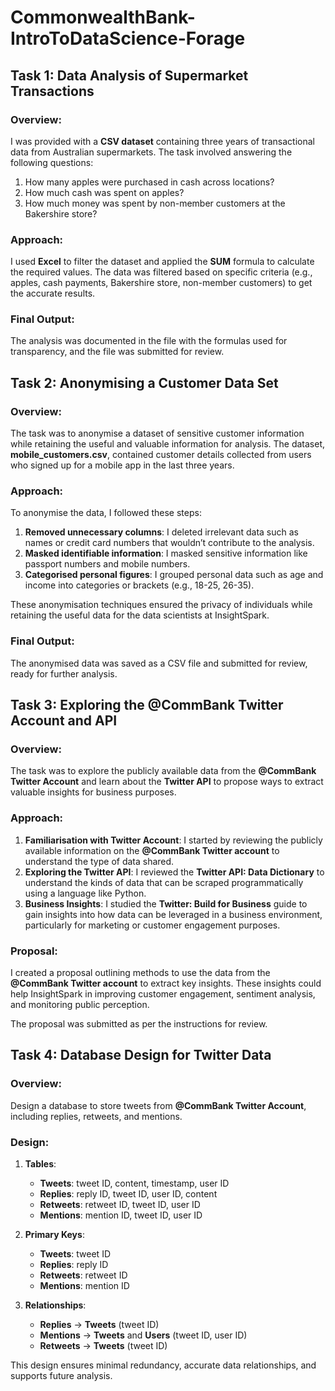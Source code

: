 # CommonwealthBank-IntroToDataScience-Forage

## Task 1: Data Analysis of Supermarket Transactions

### Overview:
I was provided with a **CSV dataset** containing three years of transactional data from Australian supermarkets. The task involved answering the following questions:

1. How many apples were purchased in cash across locations?
2. How much cash was spent on apples?
3. How much money was spent by non-member customers at the Bakershire store?

### Approach:
I used **Excel** to filter the dataset and applied the **SUM** formula to calculate the required values. The data was filtered based on specific criteria (e.g., apples, cash payments, Bakershire store, non-member customers) to get the accurate results.

### Final Output:
The analysis was documented in the file with the formulas used for transparency, and the file was submitted for review.

## Task 2: Anonymising a Customer Data Set

### Overview:
The task was to anonymise a dataset of sensitive customer information while retaining the useful and valuable information for analysis. The dataset, **mobile_customers.csv**, contained customer details collected from users who signed up for a mobile app in the last three years.

### Approach:
To anonymise the data, I followed these steps:

1. **Removed unnecessary columns**: I deleted irrelevant data such as names or credit card numbers that wouldn’t contribute to the analysis.
2. **Masked identifiable information**: I masked sensitive information like passport numbers and mobile numbers.
3. **Categorised personal figures**: I grouped personal data such as age and income into categories or brackets (e.g., 18-25, 26-35).

These anonymisation techniques ensured the privacy of individuals while retaining the useful data for the data scientists at InsightSpark.

### Final Output:
The anonymised data was saved as a CSV file and submitted for review, ready for further analysis.

## Task 3: Exploring the @CommBank Twitter Account and API

### Overview:
The task was to explore the publicly available data from the **@CommBank Twitter Account** and learn about the **Twitter API** to propose ways to extract valuable insights for business purposes.

### Approach:
1. **Familiarisation with Twitter Account**: I started by reviewing the publicly available information on the **@CommBank Twitter account** to understand the type of data shared.
2. **Exploring the Twitter API**: I reviewed the **Twitter API: Data Dictionary** to understand the kinds of data that can be scraped programmatically using a language like Python.
3. **Business Insights**: I studied the **Twitter: Build for Business** guide to gain insights into how data can be leveraged in a business environment, particularly for marketing or customer engagement purposes.

### Proposal:
I created a proposal outlining methods to use the data from the **@CommBank Twitter account** to extract key insights. These insights could help InsightSpark in improving customer engagement, sentiment analysis, and monitoring public perception.

The proposal was submitted as per the instructions for review.

## Task 4: Database Design for Twitter Data

### Overview:
Design a database to store tweets from **@CommBank Twitter Account**, including replies, retweets, and mentions.

### Design:
1. **Tables**:
   - **Tweets**: tweet ID, content, timestamp, user ID
   - **Replies**: reply ID, tweet ID, user ID, content
   - **Retweets**: retweet ID, tweet ID, user ID
   - **Mentions**: mention ID, tweet ID, user ID

2. **Primary Keys**:
   - **Tweets**: tweet ID
   - **Replies**: reply ID
   - **Retweets**: retweet ID
   - **Mentions**: mention ID

3. **Relationships**:
   - **Replies** → **Tweets** (tweet ID)
   - **Mentions** → **Tweets** and **Users** (tweet ID, user ID)
   - **Retweets** → **Tweets** (tweet ID)

This design ensures minimal redundancy, accurate data relationships, and supports future analysis.
